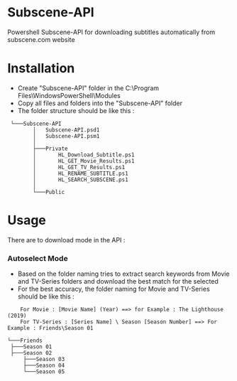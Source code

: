 # Subscene-API
Powershell Subscene-API for downloading subtitles automatically from subscene.com website
# Installation
- Create "Subscene-API" folder in the C:\Program Files\WindowsPowerShell\Modules
- Copy all files and folders into the "Subscene-API" folder
- The folder structure should be like this :
```
 └───Subscene-API
	    │   Subscene-API.psd1
	    │   Subscene-API.psm1
	    │
	    ├───Private
	    │       HL_Download_Subtitle.ps1
	    │       HL_GET_Movie_Results.ps1
	    │       HL_GET_TV_Results.ps1
	    │       HL_RENAME_SUBTITLE.ps1
	    │       HL_SEARCH_SUBSCENE.ps1
	    │
 	    └───Public
```
# Usage
There are to download mode in the API :
### Autoselect Mode
- Based on the folder naming tries to extract search keywords from Movie and TV-Series folders and download the best match for the selected
- For the best accuracy, the folder naming for Movie and TV-Series should be like this :
```
	For Movie : [Movie Name] (Year) ==> for Example : The Lighthouse (2019)
	For TV-Series : [Series Name] \ Season [Season Number] ==> For Example : Friends\Season 01
```

	└───Friends
   	 ├───Season 01
   	 ├───Season 02
    	 ├───Season 03
    	 ├───Season 04
    	 └───Season 05

